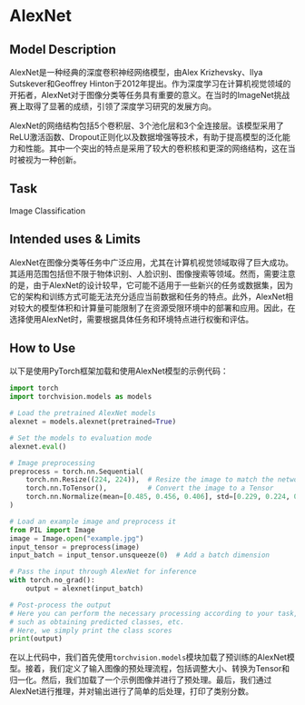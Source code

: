 # AlexNet

## Model Description
AlexNet是一种经典的深度卷积神经网络模型，由Alex Krizhevsky、Ilya Sutskever和Geoffrey Hinton于2012年提出。作为深度学习在计算机视觉领域的开拓者，AlexNet对于图像分类等任务具有重要的意义。在当时的ImageNet挑战赛上取得了显著的成绩，引领了深度学习研究的发展方向。

AlexNet的网络结构包括5个卷积层、3个池化层和3个全连接层。该模型采用了ReLU激活函数、Dropout正则化以及数据增强等技术，有助于提高模型的泛化能力和性能。其中一个突出的特点是采用了较大的卷积核和更深的网络结构，这在当时被视为一种创新。

## Task

Image Classification

## Intended uses & Limits

AlexNet在图像分类等任务中广泛应用，尤其在计算机视觉领域取得了巨大成功。其适用范围包括但不限于物体识别、人脸识别、图像搜索等领域。然而，需要注意的是，由于AlexNet的设计较早，它可能不适用于一些新兴的任务或数据集，因为它的架构和训练方式可能无法充分适应当前数据和任务的特点。此外，AlexNet相对较大的模型体积和计算量可能限制了在资源受限环境中的部署和应用。因此，在选择使用AlexNet时，需要根据具体任务和环境特点进行权衡和评估。

## How to Use

以下是使用PyTorch框架加载和使用AlexNet模型的示例代码：

```python
import torch
import torchvision.models as models

# Load the pretrained AlexNet models
alexnet = models.alexnet(pretrained=True)

# Set the models to evaluation mode
alexnet.eval()

# Image preprocessing
preprocess = torch.nn.Sequential(
    torch.nn.Resize((224, 224)),  # Resize the image to match the network's input size
    torch.nn.ToTensor(),          # Convert the image to a Tensor
    torch.nn.Normalize(mean=[0.485, 0.456, 0.406], std=[0.229, 0.224, 0.225])  # Normalize the image
)

# Load an example image and preprocess it
from PIL import Image
image = Image.open("example.jpg")
input_tensor = preprocess(image)
input_batch = input_tensor.unsqueeze(0)  # Add a batch dimension

# Pass the input through AlexNet for inference
with torch.no_grad():
    output = alexnet(input_batch)

# Post-process the output
# Here you can perform the necessary processing according to your task,
# such as obtaining predicted classes, etc.
# Here, we simply print the class scores
print(output)
```

在以上代码中，我们首先使用`torchvision.models`模块加载了预训练的AlexNet模型。接着，我们定义了输入图像的预处理流程，包括调整大小、转换为Tensor和归一化。然后，我们加载了一个示例图像并进行了预处理。最后，我们通过AlexNet进行推理，并对输出进行了简单的后处理，打印了类别分数。